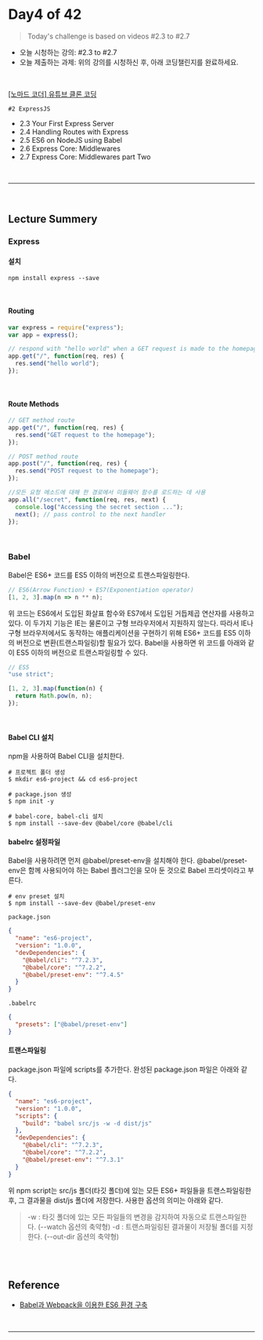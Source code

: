 # Day4 of 42

> Today's challenge is based on videos #2.3 to #2.7

- 오늘 시청하는 강의: #2.3 to #2.7
- 오늘 제출하는 과제: 위의 강의를 시청하신 후, 아래 코딩챌린지를 완료하세요.

<br/>

[[노마드 코더] 유튜브 클론 코딩](https://academy.nomadcoders.co/courses/enrolled/435438)

`#2 ExpressJS`

- 2.3 Your First Express Server
- 2.4 Handling Routes with Express
- 2.5 ES6 on NodeJS using Babel
- 2.6 Express Core: Middlewares
- 2.7 Express Core: Middlewares part Two

<br/>

---

<br/>

## Lecture Summery

### Express

#### 설치

```
npm install express --save
```

<br/>

#### Routing

```js
var express = require("express");
var app = express();

// respond with "hello world" when a GET request is made to the homepage
app.get("/", function(req, res) {
  res.send("hello world");
});
```

<br/>

#### Route Methods

```js
// GET method route
app.get("/", function(req, res) {
  res.send("GET request to the homepage");
});

// POST method route
app.post("/", function(req, res) {
  res.send("POST request to the homepage");
});

//모든 요청 메소드에 대해 한 경로에서 미들웨어 함수를 로드하는 데 사용
app.all("/secret", function(req, res, next) {
  console.log("Accessing the secret section ...");
  next(); // pass control to the next handler
});
```

<br/>

### Babel

Babel은 ES6+ 코드를 ES5 이하의 버전으로 트랜스파일링한다.

```js
// ES6(Arrow Function) + ES7(Exponentiation operator)
[1, 2, 3].map(n => n ** n);
```

위 코드는 ES6에서 도입된 화살표 함수와 ES7에서 도입된 거듭제곱 연산자를 사용하고 있다. 이 두가지 기능은 IE는 물론이고 구형 브라우저에서 지원하지 않는다. 따라서 IE나 구형 브라우저에서도 동작하는 애플리케이션을 구현하기 위해 ES6+ 코드를 ES5 이하의 버전으로 변환(트랜스파일링)할 필요가 있다. Babel을 사용하면 위 코드를 아래와 같이 ES5 이하의 버전으로 트랜스파일링할 수 있다.

```js
// ES5
"use strict";

[1, 2, 3].map(function(n) {
  return Math.pow(n, n);
});
```

<br/>

#### Babel CLI 설치

npm을 사용하여 Babel CLI을 설치한다.

```
# 프로젝트 폴더 생성
$ mkdir es6-project && cd es6-project

# package.json 생성
$ npm init -y

# babel-core, babel-cli 설치
$ npm install --save-dev @babel/core @babel/cli
```

#### babelrc 설정파일

Babel을 사용하려면 먼저 @babel/preset-env을 설치해야 한다. @babel/preset-env은 함께 사용되어야 하는 Babel 플러그인을 모아 둔 것으로 Babel 프리셋이라고 부른다.

```
# env preset 설치
$ npm install --save-dev @babel/preset-env
```

`package.json`

```json
{
  "name": "es6-project",
  "version": "1.0.0",
  "devDependencies": {
    "@babel/cli": "^7.2.3",
    "@babel/core": "^7.2.2",
    "@babel/preset-env": "^7.4.5"
  }
}
```

`.babelrc`

```json
{
  "presets": ["@babel/preset-env"]
}
```

#### 트랜스파일링

package.json 파일에 scripts를 추가한다. 완성된 package.json 파일은 아래와 같다.

```json
{
  "name": "es6-project",
  "version": "1.0.0",
  "scripts": {
    "build": "babel src/js -w -d dist/js"
  },
  "devDependencies": {
    "@babel/cli": "^7.2.3",
    "@babel/core": "^7.2.2",
    "@babel/preset-env": "^7.3.1"
  }
}
```

위 npm script는 src/js 폴더(타깃 폴더)에 있는 모든 ES6+ 파일들을 트랜스파일링한 후, 그 결과물을 dist/js 폴더에 저장한다. 사용한 옵션의 의미는 아래와 같다.

> -w : 타깃 폴더에 있는 모든 파일들의 변경을 감지하여 자동으로 트랜스파일한다. (--watch 옵션의 축약형)
> -d : 트랜스파일링된 결과물이 저장될 폴더를 지정한다. (--out-dir 옵션의 축약형)

<br/>

<br/>

## Reference

- [Babel과 Webpack을 이용한 ES6 환경 구축](https://poiemaweb.com/es6-babel-webpack-1)

<br/>

---

<br/>
